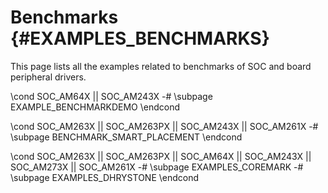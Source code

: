 #  Benchmarks {#EXAMPLES_BENCHMARKS}

This page lists all the examples related to benchmarks of SOC and board peripheral drivers.

\cond SOC_AM64X || SOC_AM243X
   -# \subpage EXAMPLE_BENCHMARKDEMO
\endcond

\cond SOC_AM263X || SOC_AM263PX || SOC_AM243X || SOC_AM261X
   -# \subpage BENCHMARK_SMART_PLACEMENT
\endcond

\cond  SOC_AM263X || SOC_AM263PX || SOC_AM64X || SOC_AM243X || SOC_AM273X || SOC_AM261X
   -# \subpage EXAMPLES_COREMARK
   -# \subpage EXAMPLES_DHRYSTONE
\endcond

